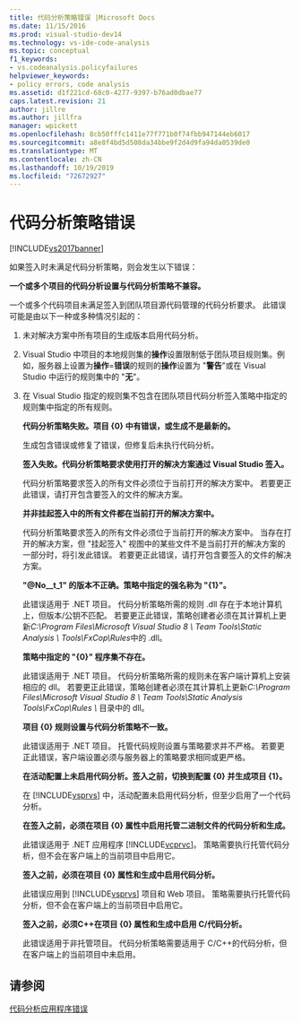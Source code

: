```yaml
---
title: 代码分析策略错误 |Microsoft Docs
ms.date: 11/15/2016
ms.prod: visual-studio-dev14
ms.technology: vs-ide-code-analysis
ms.topic: conceptual
f1_keywords:
- vs.codeanalysis.policyfailures
helpviewer_keywords:
- policy errors, code analysis
ms.assetid: d1f221cd-68c0-4277-9397-b76ad0dbae77
caps.latest.revision: 21
author: jillre
ms.author: jillfra
manager: wpickett
ms.openlocfilehash: 8cb50fffc1411e77f771b0f74fbb947144eb6017
ms.sourcegitcommit: a8e8f4bd5d508da34bbe9f2d4d9fa94da0539de0
ms.translationtype: MT
ms.contentlocale: zh-CN
ms.lasthandoff: 10/19/2019
ms.locfileid: "72672927"
---
```

# <a name="code-analysis-policy-errors"></a>代码分析策略错误
[!INCLUDE[vs2017banner](../includes/vs2017banner.md)]

如果签入时未满足代码分析策略，则会发生以下错误：

 **一个或多个项目的代码分析设置与代码分析策略不兼容。**

 一个或多个代码项目未满足签入到团队项目源代码管理的代码分析要求。 此错误可能是由以下一种或多种情况引起的：

1. 未对解决方案中所有项目的生成版本启用代码分析。

2. Visual Studio 中项目的本地规则集的**操作**设置限制低于团队项目规则集。例如，服务器上设置为**操作**=**错误**的规则的**操作**设置为 "**警告**"或在 Visual Studio 中运行的规则集中的 "**无**"。

3. 在 Visual Studio 指定的规则集不包含在团队项目代码分析签入策略中指定的规则集中指定的所有规则。

   **代码分析策略失败。项目 {0} 中有错误，或生成不是最新的。**

   生成包含错误或修复了错误，但修复后未执行代码分析。

   **签入失败。代码分析策略要求使用打开的解决方案通过 Visual Studio 签入。**

   代码分析策略要求签入的所有文件必须位于当前打开的解决方案中。 若要更正此错误，请打开包含要签入的文件的解决方案。

   **并非挂起签入中的所有文件都在当前打开的解决方案中。**

   代码分析策略要求签入的所有文件必须位于当前打开的解决方案中。 当存在打开的解决方案，但 "挂起签入" 视图中的某些文件不是当前打开的解决方案的一部分时，将引发此错误。 若要更正此错误，请打开包含要签入的文件的解决方案。

   **"@No__t_1" 的版本不正确。策略中指定的强名称为 "{1}"。**

   此错误适用于 .NET 项目。 代码分析策略所需的规则 .dll 存在于本地计算机上，但版本/公钥不匹配。 若要更正此错误，策略创建者必须在其计算机上更新*C:\Program Files\Microsoft Visual Studio 8 \ Team Tools\Static Analysis \\ Tools\FxCop\Rules*中的 .dll。

   **策略中指定的 "{0}" 程序集不存在。**

   此错误适用于 .NET 项目。 代码分析策略所需的规则未在客户端计算机上安装相应的 dll。 若要更正此错误，策略创建者必须在其计算机上更新*C:\Program Files\Microsoft Visual Studio 8 \ Team Tools\Static Analysis Tools\FxCop\Rules \\* 目录中的 dll。

   **项目 {0} 规则设置与代码分析策略不一致。**

   此错误适用于 .NET 项目。 托管代码规则设置与策略要求并不严格。 若要更正此错误，客户端设置必须与服务器上的策略要求相同或更严格。

   **在活动配置上未启用代码分析。签入之前，切换到配置 {0} 并生成项目 {1}。**

   在 [!INCLUDE[vsprvs](../includes/vsprvs-md.md)] 中，活动配置未启用代码分析，但至少启用了一个代码分析。

   **在签入之前，必须在项目 {0} 属性中启用托管二进制文件的代码分析和生成。**

   此错误适用于 .NET 应用程序 [!INCLUDE[vcprvc](../includes/vcprvc-md.md)]。 策略需要执行托管代码分析，但不会在客户端上的当前项目中启用它。

   **签入之前，必须在项目 {0} 属性和生成中启用代码分析。**

   此错误应用到 [!INCLUDE[vsprvs](../includes/vsprvs-md.md)] 项目和 Web 项目。 策略需要执行托管代码分析，但不会在客户端上的当前项目中启用它。

   **签入之前，必须C++在项目 {0} 属性和生成中启用 C/代码分析。**

   此错误适用于非托管项目。 代码分析策略需要适用于 C/C++的代码分析，但在客户端上的当前项目中未启用。

## <a name="see-also"></a>请参阅
 [代码分析应用程序错误](../code-quality/code-analysis-application-errors.md)
